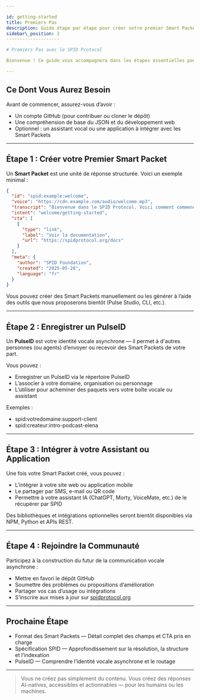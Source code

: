 ```yaml
---

id: getting-started
title: Premiers Pas
description: Guide étape par étape pour créer votre premier Smart Packet et utiliser le SPID Protocol.
sidebar\_position: 2
--------------------

# Premiers Pas avec le SPID Protocol

Bienvenue ! Ce guide vous accompagnera dans les étapes essentielles pour commencer à utiliser le **SPID Protocol** et créer votre premier **Smart Packet**.

---
```


## Ce Dont Vous Aurez Besoin

Avant de commencer, assurez-vous d’avoir :

* Un compte GitHub (pour contribuer ou cloner le dépôt)
* Une compréhension de base du JSON et du développement web
* Optionnel : un assistant vocal ou une application à intégrer avec les Smart Packets

---

## Étape 1 : Créer votre Premier Smart Packet

Un **Smart Packet** est une unité de réponse structurée. Voici un exemple minimal :

```json
{
  "id": "spid:example:welcome",
  "voice": "https://cdn.example.com/audio/welcome.mp3",
  "transcript": "Bienvenue dans le SPID Protocol. Voici comment commencer.",
  "intent": "welcome/getting-started",
  "cta": [
    {
      "type": "link",
      "label": "Voir la documentation",
      "url": "https://spidprotocol.org/docs"
    }
  ],
  "meta": {
    "author": "SPID Foundation",
    "created": "2025-05-28",
    "language": "fr"
  }
}
```

Vous pouvez créer des Smart Packets manuellement ou les générer à l’aide des outils que nous proposerons bientôt (Pulse Studio, CLI, etc.).

---

## Étape 2 : Enregistrer un PulseID

Un **PulseID** est votre identité vocale asynchrone — il permet à d'autres personnes (ou agents) d’envoyer ou recevoir des Smart Packets de votre part.

Vous pouvez :

* Enregistrer un PulseID via le répertoire PulseID
* L’associer à votre domaine, organisation ou personnage
* L’utiliser pour acheminer des paquets vers votre boîte vocale ou assistant

Exemples :

* spid\:votredomaine\:support-client
* spid\:createur\:intro-podcast-elena

---

## Étape 3 : Intégrer à votre Assistant ou Application

Une fois votre Smart Packet créé, vous pouvez :

* L’intégrer à votre site web ou application mobile
* Le partager par SMS, e-mail ou QR code
* Permettre à votre assistant IA (ChatGPT, Morty, VoiceMate, etc.) de le récupérer par SPID

Des bibliothèques et intégrations optionnelles seront bientôt disponibles via NPM, Python et APIs REST.

---

## Étape 4 : Rejoindre la Communauté

Participez à la construction du futur de la communication vocale asynchrone :

* Mettre en favori le dépôt GitHub
* Soumettre des problèmes ou propositions d’amélioration
* Partager vos cas d’usage ou intégrations
* S’inscrire aux mises à jour sur [spidprotocol.org](https://spidprotocol.org)

---

## Prochaine Étape

* Format des Smart Packets — Détail complet des champs et CTA pris en charge
* Spécification SPID — Approfondissement sur la résolution, la structure et l’indexation
* PulseID — Comprendre l’identité vocale asynchrone et le routage

---

> Vous ne créez pas simplement du contenu. Vous créez des réponses AI-natives, accessibles et actionnables — pour les humains ou les machines.
